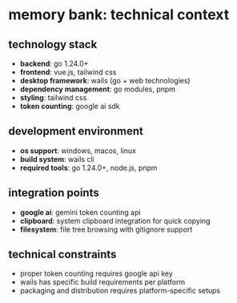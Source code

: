 # memory bank: technical context

## technology stack

- **backend**: go 1.24.0+
- **frontend**: vue.js, tailwind css
- **desktop framework**: wails (go + web technologies)
- **dependency management**: go modules, pnpm
- **styling**: tailwind css
- **token counting**: google ai sdk

## development environment

- **os support**: windows, macos, linux
- **build system**: wails cli
- **required tools**: go 1.24.0+, node.js, pnpm

## integration points

- **google ai**: gemini token counting api
- **clipboard**: system clipboard integration for quick copying
- **filesystem**: file tree browsing with gitignore support

## technical constraints

- proper token counting requires google api key
- wails has specific build requirements per platform
- packaging and distribution requires platform-specific setups
